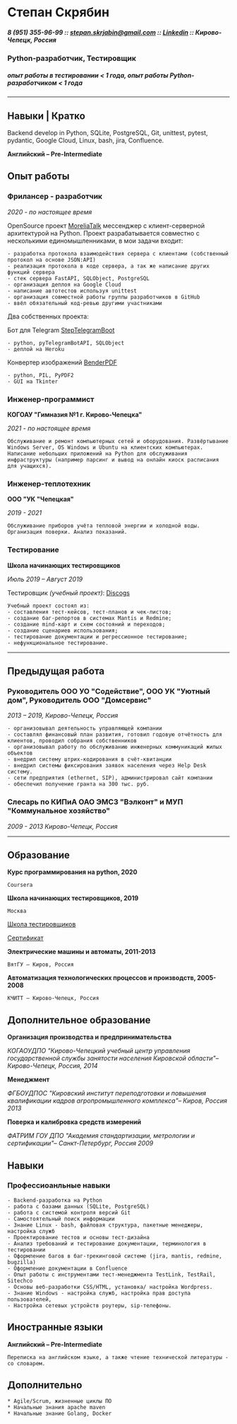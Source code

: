 
# Степан Скрябин #

##### 8 (951) 355-96-99 :: <stepan.skrjabin@gmail.com> :: [Linkedin](https://www.linkedin.com/in/stepan-skryabin) :: Кирово-Чепецк, Россия #####

### Python-разработчик, Тестировщик ###

##### опыт работы в тестировании < 1 года, опыт работы Python-разработчиком < 1 года #####
-----------------------------------------------------------------------------------------------------------------

## Навыки | Кратко ##

Backend develop in Python, SQLite, PostgreSQL, Git, unittest, pytest, pydantic, Google Cloud, Linux, bash, jira, Confluence.

**Английский – Pre-Intermediate**

## Опыт работы ##

### Фрилансер - разработчик ###

*2020 - по настоящее время*

OpenSource проект [MoreliaTalk](https://github.com/MoreliaTalk) мессенджер с клиент-серверной архитектурой на Python. Проект разрабатывается совместно с несколькими единомышленниками, в мои задачи входит:

    - разработка протокола взаимодействия сервера с клиентами (собственный протокол на основе JSON:API)
    - реализация протокола в коде сервера, а так же написание других функций сервера
    - стек сервера FastAPI, SQLObject, PostgreSQL
    - организация деплоя на Google Cloud
    - написание автотестов используя unittest
    - организация совместной работы группы разработчиков в GitHub
    - ввёл обязательный код-ревью другими участниками

Два собственных проекта:

Бот для Telegram [StepTelegramBoot](https://github.com/stepanskryabin/steptelegrambot)

    - python, pyTelegramBotAPI, SQLObject
    - деплой на Heroku

Конвертер изображений [BenderPDF](https://github.com/stepanskryabin/BenderPDF)

    - python, PIL, PyPDF2
    - GUI на Tkinter

### Инженер-программист ###

**КОГОАУ "Гимназия №1 г. Кирово-Чепецка"**

*2021 - по настоящее время*

    Обслуживание и ремонт компьютерных сетей и оборудования. Развёртывание Windows Server, OS Windows и Ubuntu на клиентских компьютерах. Написание небольших приложений на Python для обслуживания инфраструктуры (например парсинг и вывод на онлайн киоск расписания для учащихся).

### Инженер-теплотехник ###

**ООО "УК "Чепецкая"**

*2019 - 2021*

    Обслуживание приборов учёта тепловой энергии и холодной воды. Организация поверки. Анализ показаний.

### Тестирование ###

**Школа начинающих тестировщиков**

*Июль 2019 – Август 2019*

Тестировщик _(учебный проект)_: [Discogs](https://www.discogs.com)

    Учебный проект состоял из: 
    - составления тест-кейсов, тест-планов и чек-листов;
    - создание баг-репортов в системах Mantis и Redmine;
    - создание mind-карт и схем состояний и переходов;
    - создание сценариев использования;
    - тестирование документации и регрессионное тестирование;
    - нефункциональное тестирование.

-----------------------------------------------------------------------------------------------------------------

## Предыдущая работа ##

### Руководитель ООО УО "Содействие", ООО УК "Уютный дом", Руководитель ООО "Домсервис" ###

*2013 – 2019, Кирово-Чепецк, Россия*

    - организовывал деятельность управляющей компании
    - составлял финансовый план развития, готовил годовую отчётность для клиентов, проводил собрания собственников
    - организовывал работу по обслуживанию инженерных коммуникаций жилых объектов
    - внедрил систему штрих-кодирования в счёт-квитанции
    - внедрил системы фиксирования заявок населения через Help Desk систему.
    - сети предприятия (ethernet, SIP), администрировал сайт компании
    - обеспечил получение гранта на 300 тыс. руб.

### Слесарь по КИПиА ОАО ЭМСЗ "Вэлконт" и МУП "Коммунальное хозяйство" ###

*2009 - 2013 Кирово-Чепецк, Россия*

-----------------------------------------------------------------------------------------------------------------

## Образование ##

**Курс программирования на python, 2020**

    Coursera

**Школа начинающих тестировщиков, 2019**

    Москва

[Школа тестировщиков](http://testbase.ru/learn/beginner)

[Сертификат](/certificate.pdf)

**Электрические машины и автоматы, 2011-2013**

    ВятГУ – Киров, Россия

**Автоматизация технологических процессов и производств, 2005-2008**

    КЧИТТ – Кирово-Чепецк, Россия

## Дополнительное образование ##

**Организация производства и предпринимательства**

*КОГАОУДПО "Кирово-Чепецкий учебный центр управления государственной службы занятости населения Кировской области"– Кирово-Чепецк, Россия, 2014*

**Менеджмент**

*ФГБОУДПОС "Кировский институт переподготовки и повышения квалификации кадров агропромышленного комплекса"– Киров, Россия 2013*

**Поверка и калибровка средств измерений**

*ФАТРИМ ГОУ ДПО "Академия стандартизации, метрологии и сертификации"– Санкт-Петербург, Россия 2009*

## Навыки ##

### Профессиоанльные навыки ###

    - Backend-разработка на Python
    - работа с базами данных (SQLite, PostgreSQL)
    - работа с системой контроля версий Git
    - Самостоятельный поиск информации
    - Знание Linux - bash, файловая структура, пакетные менеджеры, настройка служб
    - Проектирование тестов и основы тест-дизайна
    - Анализ требований и тестирование документации, терминология в тестировании
    - Оформление багов в баг-трекинговой системе (jira, mantis, redmine, bugzilla)
    - Оформление документации в Confluence
    - Опыт работы с инструментами тест-менеджмента TestLink, TestRail, Sitechco
    - Основы веб-разработки CSS/HTML, установка/ настройка Wordpress.
    - Знание Windows - настройка служб, настройка прав доступа пользователей,
    - Настройка сетевых устройств роутеры, sip-телефоны.

## Иностранные языки ##

**Английский – Pre-Intermediate**

    Переписка на английском языке, а также чтение технической литературы - со словарем.

## Дополнительно ##

    * Agile/Scrum, жизненные циклы ПО
    * Начальные знания apache maven
    * Начальные знание Golang, Docker
